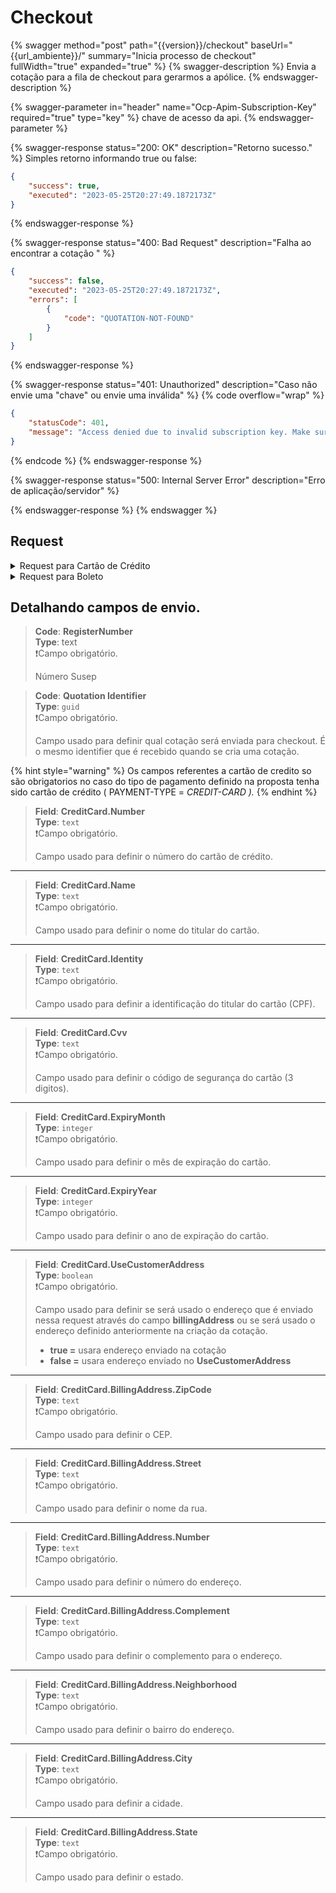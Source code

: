 # Checkout

{% swagger method="post" path="{{version}}/checkout" baseUrl="{{url_ambiente}}/" summary="Inicia processo de checkout" fullWidth="true" expanded="true" %}
{% swagger-description %}
Envia a cotação para a fila de checkout para gerarmos a apólice.
{% endswagger-description %}

{% swagger-parameter in="header" name="Ocp-Apim-Subscription-Key" required="true" type="key" %}
chave de acesso da api.
{% endswagger-parameter %}

{% swagger-response status="200: OK" description="Retorno sucesso." %}
Simples retorno informando true ou false:

```json
{
    "success": true,
    "executed": "2023-05-25T20:27:49.1872173Z"
}
```
{% endswagger-response %}

{% swagger-response status="400: Bad Request" description="Falha ao encontrar a cotação " %}
```json
{
    "success": false,
    "executed": "2023-05-25T20:27:49.1872173Z",
    "errors": [
        {
            "code": "QUOTATION-NOT-FOUND"
        }
    ]
}
```
{% endswagger-response %}

{% swagger-response status="401: Unauthorized" description="Caso não envie uma "chave" ou envie uma inválida" %}
{% code overflow="wrap" %}
```json
{
    "statusCode": 401,
    "message": "Access denied due to invalid subscription key. Make sure to provide a valid key for an active subscription."
}
```
{% endcode %}
{% endswagger-response %}

{% swagger-response status="500: Internal Server Error" description="Erro de aplicação/servidor" %}

{% endswagger-response %}
{% endswagger %}

## Request

<details>

<summary>Request para Cartão de Crédito</summary>

```json
{
   "registerNumber":"",
   "quotationIdentifier":"2aea86d1-a9e5-4220-ab29-68c3fba8483f",
   "creditCard":{
      "number":"5431315941306755",
      "name":"João da costa",
      "identity":"59989083096",
      "cvv":"789",
      "expiryMonth":10,
      "expiryYear":2027,
      "useCustomerAddress":false,
      "billingAddress":{
         "zipCode":"12433234",
         "street":"rua ficticia",
         "number":"123",
         "complement":"proximo a padaria",
         "neighborhood":"campos",
         "city":"São José dos Campos",
         "state":"Campo belo"
      }
   }
}
```

</details>

<details>

<summary>Request para Boleto</summary>

```
{
   "registerNumber":"",
   "quotationIdentifier":"2aea86d1-a9e5-4220-ab29-68c3fba8483f"
}
```

</details>

## **Detalhando campos de envio.**

> **Code**: **RegisterNumber**\
> **Type**: text\
> ❗Campo obrigatório.
>
> Número Susep

> **Code**: **Quotation Identifier**\
> **Type**: `guid`\
> ❗Campo obrigatório.
>
> Campo usado para definir qual cotação será enviada para checkout. É o mesmo identifier que é recebido quando se cria uma cotação.

{% hint style="warning" %}
Os campos referentes a cartão de credito so são obrigatorios no caso do tipo de pagamento definido na proposta tenha sido cartão de crédito ( PAYMENT-TYPE = _CREDIT-CARD )._
{% endhint %}

> **Field**: **CreditCard.Number**\
> **Type**: `text`\
> ❗Campo obrigatório.
>
> Campo usado para definir o número do cartão de crédito.

***

> **Field**: **CreditCard.Name**\
> **Type**: `text`\
> ❗Campo obrigatório.
>
> Campo usado para definir o nome do titular do cartão.

***

> **Field**: **CreditCard.Identity**\
> **Type**: `text`\
> ❗Campo obrigatório.
>
> Campo usado para definir a identificação do titular do cartão (CPF).

***

> **Field**: **CreditCard.Cvv**\
> **Type**: `text`\
> ❗Campo obrigatório.
>
> Campo usado para definir o código de segurança do cartão (3 digitos).

***

> **Field**: **CreditCard.ExpiryMonth**\
> **Type**: `integer`\
> ❗Campo obrigatório.
>
> Campo usado para definir o mês de expiração do cartão.

***

> **Field**: **CreditCard.ExpiryYear**\
> **Type**: `integer`\
> ❗Campo obrigatório.
>
> Campo usado para definir o ano de expiração do cartão.

***

> **Field**: **CreditCard.UseCustomerAddress**\
> **Type**: `boolean`\
> ❗Campo obrigatório.
>
> Campo usado para definir se será usado o endereço que é enviado nessa request através do campo **billingAddress** ou se será usado o endereço definido anteriormente na criação da cotação.
>
> * **true =** usara endereço enviado na cotação
> * **false =** usara endereço enviado no **UseCustomerAddress**

***

> **Field**: **CreditCard.BillingAddress.ZipCode**\
> **Type**: `text`\
> ❗Campo obrigatório.
>
> Campo usado para definir o CEP.

***

> **Field**: **CreditCard.BillingAddress.Street**\
> **Type**: `text`\
> ❗Campo obrigatório.
>
> Campo usado para definir o nome da rua.

***

> **Field**: **CreditCard.BillingAddress.Number**\
> **Type**: `text`\
> ❗Campo obrigatório.
>
> Campo usado para definir o número do endereço.

***

> **Field**: **CreditCard.BillingAddress.Complement**\
> **Type**: `text`\
> ❗Campo obrigatório.
>
> Campo usado para definir o complemento para o endereço.

***

> **Field**: **CreditCard.BillingAddress.Neighborhood**\
> **Type**: `text`\
> ❗Campo obrigatório.
>
> Campo usado para definir o bairro do endereço.

***

> **Field**: **CreditCard.BillingAddress.City**\
> **Type**: `text`\
> ❗Campo obrigatório.
>
> Campo usado para definir a cidade.

***

> **Field**: **CreditCard.BillingAddress.State**\
> **Type**: `text`\
> ❗Campo obrigatório.
>
> Campo usado para definir o estado.
